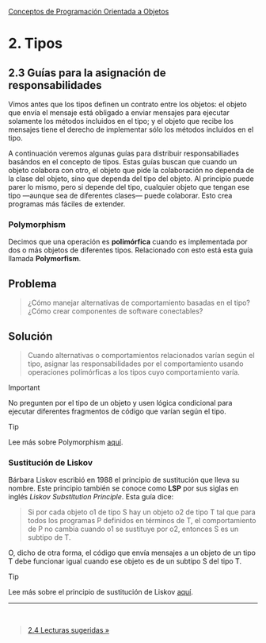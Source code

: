 [Conceptos de Programación Orientada a Objetos](../../)

# 2. Tipos

## 2.3 Guías para la asignación de responsabilidades

Vimos antes que los tipos definen un contrato entre los objetos: el objeto que
envía el mensaje está obligado a enviar mensajes para ejecutar solamente los
métodos incluidos en el tipo; y el objeto que recibe los mensajes tiene el
derecho de implementar sólo los métodos incluidos en el tipo.

A continuación veremos algunas guías para distribuir responsabiliades basándos
en el concepto de tipos. Estas guías buscan que cuando un objeto colabora con
otro, el objeto que pide la colaboración no dependa de la clase del objeto, sino
que dependa del tipo del objeto. Al principio puede parer lo mismo, pero si
depende del tipo, cualquier objeto que tengan ese tipo —aunque sea de diferentes
clases— puede colaborar. Esto crea programas más fáciles de extender.

### Polymorphism

Decimos que una operación es **polimórfica** cuando es implementada por dos o
más objetos de diferentes tipos. Relacionado con esto está esta guía llamada
**Polymorfism**.

## Problema

> ¿Cómo manejar alternativas de comportamiento basadas en el tipo? ¿Cómo crear
> componentes de software conectables?

## Solución

> Cuando alternativas o comportamientos relacionados varían según el tipo, asignar
> las responsabilidades por el comportamiento usando operaciones polimórficas a
> los tipos cuyo comportamiento varía.

> [!IMPORTANT]
> No pregunten por el tipo de un objeto y usen lógica condicional para ejecutar
> diferentes fragmentos de código que varían según el tipo.

> [!TIP]
> Lee más sobre Polymorphism
> [aquí](https://github.com/ucudal/PII_Guias/blob/main/Polymorphism.md).

### Sustitución de Liskov

Bárbara Liskov escribió en 1988 el principio de sustitución que lleva su nombre.
Este principio también se conoce como **LSP** por sus siglas en inglés *Liskov
Substitution Principle*. Esta guía dice:

> Si por cada objeto o1 de tipo S hay un objeto o2 de tipo T tal que para todos
> los programas P definidos en términos de T, el comportamiento de P no cambia
> cuando o1 se sustituye por o2, entonces S es un subtipo de T.

O, dicho de otra forma, el código que envía mensajes a un objeto de un tipo T
debe funcionar igual cuando ese objeto es de un subtipo S del tipo T.

> [!TIP]
> Lee más sobre el principio de sustitución de Liskov
> [aquí](https://github.com/ucudal/PII_Guias/blob/main/LSP.md).

***

<br>

> [2.4 Lecturas sugeridas »](./2_4_Lecturas_Sugeridas.md)

</br>
